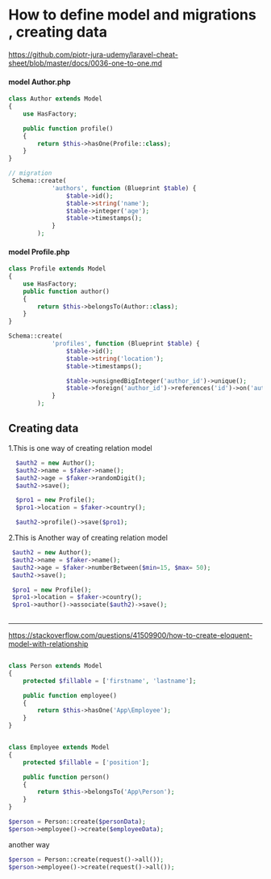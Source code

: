 # How to define model and migrations , creating data
https://github.com/piotr-jura-udemy/laravel-cheat-sheet/blob/master/docs/0036-one-to-one.md

#### model Author.php
```php
class Author extends Model
{
    use HasFactory;

    public function profile()
    {
        return $this->hasOne(Profile::class);
    }
}

// migration
 Schema::create(
            'authors', function (Blueprint $table) {
                $table->id();
                $table->string('name');
                $table->integer('age');
                $table->timestamps();
            }
        );

```

#### model Profile.php
```php
class Profile extends Model
{
    use HasFactory;
    public function author()
    {
        return $this->belongsTo(Author::class);
    }
}

Schema::create(
            'profiles', function (Blueprint $table) {
                $table->id();
                $table->string('location');
                $table->timestamps();

                $table->unsignedBigInteger('author_id')->unique();
                $table->foreign('author_id')->references('id')->on('authors');
            }
        );
```

## Creating data

1.This is one way of creating relation model
       
```php
  $auth2 = new Author();
  $auth2->name = $faker->name();
  $auth2->age = $faker->randomDigit();
  $auth2->save();

  $pro1 = new Profile();
  $pro1->location = $faker->country();

  $auth2->profile()->save($pro1);
 ```
 
 2.This is Another way of creating relation model
 
 ```php
  $auth2 = new Author();
  $auth2->name = $faker->name();
  $auth2->age = $faker->numberBetween($min=15, $max= 50);
  $auth2->save();

  $pro1 = new Profile();
  $pro1->location = $faker->country();
  $pro1->author()->associate($auth2)->save();
        
```
-----------------------------
https://stackoverflow.com/questions/41509900/how-to-create-eloquent-model-with-relationship


```php

class Person extends Model
{
    protected $fillable = ['firstname', 'lastname'];

    public function employee()
    {
        return $this->hasOne('App\Employee');
    }
}


class Employee extends Model
{
    protected $fillable = ['position'];

    public function person()
    {
        return $this->belongsTo('App\Person');
    }
}
```


```php
$person = Person::create($personData);
$person->employee()->create($employeeData);
```
another way
```php
$person = Person::create(request()->all());
$person->employee()->create(request()->all());
```


        
        





